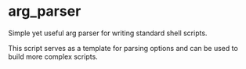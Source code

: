 # arg_parser

Simple yet useful arg parser for writing standard shell scripts.

This script serves as a template for parsing options and can be used to build more complex scripts.
